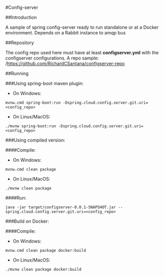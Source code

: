 #Config-server

##Introduction

   A sample of spring config-server ready to run standalone or at a Docker environment.
   Depends on a Rabbit instance to amqp bus
   
##Repository

   The config repo used here must have at least **configserver.yml** with the configserver configurations.
   A repo sample:
   /https://github.com/RichardCSantana/configserver-repo

##Running 

###Using spring-boot maven plugin:

* On Windows:

```
mvnw.cmd spring-boot:run -Dspring.cloud.config.server.git.uri=<config_repo>
```

* On Linux/MacOS:

```
./mvnw spring-boot:run -Dspring.cloud.config.server.git.uri=<config_repo>
```

###Using compiled version:

####Compile:
  * On Windows:

```
mvnw.cmd clean package
```

  * On Linux/MacOS:

```
./mvnw clean package
```

####Run:

```
java -jar target/configserver-0.0.1-SNAPSHOT.jar --spring.cloud.config.server.git.uri=<config_repo>
```

###Build on Docker:

####Compile:
* On Windows:

```
mvnw.cmd clean package docker:build
```

  * On Linux/MacOS:

```
./mvnw clean package docker:build
```